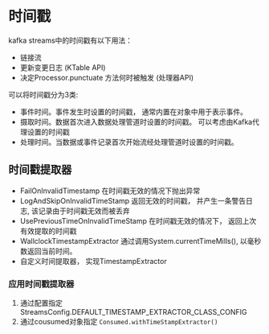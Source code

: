 # 时间戳
kafka streams中的时间戳有以下用法：
- 链接流
- 更新变更日志 (KTable API)
- 决定Processor.punctuate 方法何时被触发 (处理器API)



可以将时间戳分为3类:

- 事件时间。事件发生时设置的时间戳， 通常内置在对象中用于表示事件。
- 摄取时间。数据首次进入数据处理管道时设置的时间戳。 可以考虑由Kafka代理设置的时间戳
- 处理时间。当数据或事件记录首次开始流经处理管道时设置的时间戳。


## 时间戳提取器

- FailOnInvalidTimestamp  在时间戳无效的情况下抛出异常
- LogAndSkipOnInvalidTimeStamp 返回无效的时间戳， 并产生一条警告日志, 该记录由于时间戳无效而被丢弃
- UsePreviousTimeOnInvalidTimeStamp 在时间戳无效的情况下， 返回上次有效提取的时间戳
- WallclockTimestampExtractor  通过调用System.currentTimeMills(), 以毫秒数返回当前时间。
- 自定义时间提取器， 实现TimestampExtractor


### 应用时间戳提取器

1. 通过配置指定 StreamsConfig.DEFAULT_TIMESTAMP_EXTRACTOR_CLASS_CONFIG
2. 通过cousumed对象指定 ```Consumed.withTimeStampExtractor()```

